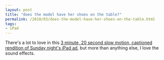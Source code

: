 ```yaml
---
layout: post
title: "does the model have her shoes on the table?"
permalink: /2010/03/does-the-model-have-her-shoes-on-the-table.html
tags:
- iPad
---
```


There's a lot to love in this [3 minute, 20 second slow motion, captioned rendition of Sunday night's iPad ad](http://www.youtube.com/watch?v=bGEcYtVBxGc), but more than anything else, I love the sound effects.